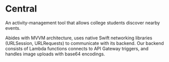 # Central
An activity-management tool that allows college students discover nearby events.

Abides with MVVM architecture, uses native Swift networking libraries (URLSession, URLRequests) to communicate with its backend. Our backend consists of Lambda functions connects to API Gateway triggers, and handles image uploads with base64 encodings.
